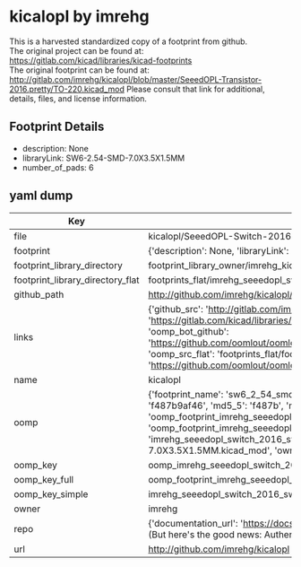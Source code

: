 # kicalopl by imrehg  
This is a harvested standardized copy of a footprint from github.  
The original project can be found at:  
https://gitlab.com/kicad/libraries/kicad-footprints  
The original footprint can be found at:
http://gitlab.com/imrehg/kicalopl/blob/master/SeeedOPL-Transistor-2016.pretty/TO-220.kicad_mod
Please consult that link for additional, details, files, and license information.  
## Footprint Details
* description: None  
* libraryLink: SW6-2.54-SMD-7.0X3.5X1.5MM  
* number_of_pads: 6  
## yaml dump  
| Key | Value |  
| --- | --- |  
| file | kicalopl/SeeedOPL-Switch-2016.pretty/SW6-2.54-SMD-7.0X3.5X1.5MM.kicad_mod |  
| footprint | {'description': None, 'libraryLink': 'SW6-2.54-SMD-7.0X3.5X1.5MM', 'number_of_pads': 6} |  
| footprint_library_directory | footprint_library_owner/imrehg_kicalopl |  
| footprint_library_directory_flat | footprints_flat/imrehg_seeedopl_switch_2016_sw6_2_54_smd_7_0x3_5x1_5mm/working |  
| github_path | http://github.com/imrehg/kicalopl/blob/master/SeeedOPL-Switch-2016.pretty/SW6-2.54-SMD-7.0X3.5X1.5MM.kicad_mod |  
| links | {'github_src': 'http://gitlab.com/imrehg/kicalopl/blob/master/SeeedOPL-Transistor-2016.pretty/TO-220.kicad_mod', 'github_src_repo': 'https://gitlab.com/kicad/libraries/kicad-footprints', 'oomp_bot': 'footprints/imrehg_seeedopl_switch_2016_sw6_2_54_smd_7_0x3_5x1_5mm/working', 'oomp_bot_github': 'https://github.com/oomlout/oomlout_oomp_footprint_bot/tree/main/footprints/imrehg_seeedopl_switch_2016_sw6_2_54_smd_7_0x3_5x1_5mm/working', 'oomp_src_flat': 'footprints_flat/footprints_flat/imrehg_seeedopl_switch_2016_sw6_2_54_smd_7_0x3_5x1_5mm/working', 'oomp_src_flat_github': 'https://github.com/oomlout/oomlout_oomp_footprint_src/tree/main/footprints_flat/imrehg_seeedopl_switch_2016_sw6_2_54_smd_7_0x3_5x1_5mm/working'} |  
| name | kicalopl |  
| oomp | {'footprint_name': 'sw6_2_54_smd_7_0x3_5x1_5mm', 'library_name': 'seeedopl_switch_2016', 'md5': 'f487b9af465c917c0715803a177be91e', 'md5_10': 'f487b9af46', 'md5_5': 'f487b', 'md5_6': 'f487b9', 'oomp_key': 'oomp_imrehg_seeedopl_switch_2016_sw6_2_54_smd_7_0x3_5x1_5mm', 'oomp_key_extra': 'oomp_footprint_imrehg_seeedopl_switch_2016_sw6_2_54_smd_7_0x3_5x1_5mm', 'oomp_key_full': 'oomp_footprint_imrehg_seeedopl_switch_2016_sw6_2_54_smd_7_0x3_5x1_5mm_f487b9', 'oomp_key_simple': 'imrehg_seeedopl_switch_2016_sw6_2_54_smd_7_0x3_5x1_5mm', 'original_filename': 'kicalopl/SeeedOPL-Switch-2016.pretty/SW6-2.54-SMD-7.0X3.5X1.5MM.kicad_mod', 'owner_name': 'imrehg'} |  
| oomp_key | oomp_imrehg_seeedopl_switch_2016_sw6_2_54_smd_7_0x3_5x1_5mm |  
| oomp_key_full | oomp_footprint_imrehg_seeedopl_switch_2016_sw6_2_54_smd_7_0x3_5x1_5mm |  
| oomp_key_simple | imrehg_seeedopl_switch_2016_sw6_2_54_smd_7_0x3_5x1_5mm |  
| owner | imrehg |  
| repo | {'documentation_url': 'https://docs.github.com/rest/overview/resources-in-the-rest-api#rate-limiting', 'message': "API rate limit exceeded for 84.66.173.59. (But here's the good news: Authenticated requests get a higher rate limit. Check out the documentation for more details.)"} |  
| url | http://github.com/imrehg/kicalopl |  

